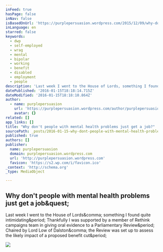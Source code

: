 ```yaml
---
inFeed: true
hasPage: false
inNav: false
isBasedOnUrl: 'https://purplepersuasion.wordpress.com/2015/12/09/why-dont-people-with-mental-health-problems-just-get-a-job/'
inLanguage: en
starred: false
keywords:
  - dwp
  - self-employed
  - wrag
  - mental
  - bipolar
  - working
  - benefit
  - disabled
  - employment
  - people
description: 'Last week I went to the House of Lords, something I found quite intimidating. Thankfully I was supported by a member of Rethink campaigns team in giving oral evidence to a Parliamentary Review. Chaired by Lord Low of Dalston, the Review was set up to assess the likely impact of a proposed benefit cut.'
datePublished: '2016-01-15T18:18:14.715Z'
dateModified: '2016-01-15T18:18:10.864Z'
author:
  - name: purplepersuasion
    url: 'https://purplepersuasion.wordpress.com/author/purplepersuasion/'
    avatar: {}
related: []
app_links: []
title: "Why don't people with mental health problems just get a job?"
sourcePath: _posts/2016-01-15-why-dont-people-with-mental-health-problems-just-get-a-job.md
published: true
authors: []
publisher:
  name: purplepersuasion
  domain: purplepersuasion.wordpress.com
  url: 'http://purplepersuasion.wordpress.com'
  favicon: 'https://s2.wp.com/i/favicon.ico'
_context: 'http://schema.org'
_type: MediaObject

---
```

<article style=""><h1>Why don't people with mental health problems just get a job&amp;quest;</h1><p>Last week I went to the House of Lords&amp;comma; something I found quite intimidating&amp;period; Thankfully I was supported by a member of Rethink campaigns team in giving oral evidence to a Parliamentary Review&amp;period; Chaired by Lord Low of Dalston&amp;comma; the Review was set up to assess the likely impact of a proposed benefit cut&amp;period;</p><img src="https://i2.wp.com/purplepersuasion.files.wordpress.com/2015/12/screen-shot-2015-12-09-at-11-00-14.png?fit=440%2C330" /></article>